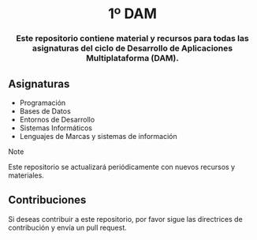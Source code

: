<h1 align="center"> 1º DAM </h1>

<h3 align="center"> Este repositorio contiene material y recursos para todas las asignaturas del ciclo de Desarrollo de Aplicaciones Multiplataforma (DAM). </h3>

## Asignaturas
- Programación
- Bases de Datos
- Entornos de Desarrollo
- Sistemas Informáticos
- Lenguajes de Marcas y sistemas de información

>[!NOTE]
> Este repositorio se actualizará periódicamente con nuevos recursos y materiales.

## Contribuciones
Si deseas contribuir a este repositorio, por favor sigue las directrices de contribución y envía un pull request.
